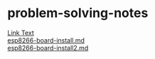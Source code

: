 # problem-solving-notes

[Link Text](code-sugesstions.md)
<br>
[esp8266-board-install.md](esp8266-board-install.md)
<br>
[esp8266-board-install2.md](esp8266-board-install2.md)
